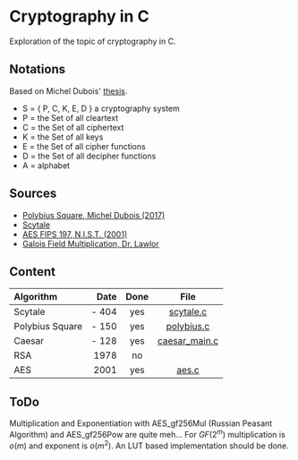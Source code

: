 # Cryptography in C

Exploration of the topic of cryptography in C.

## Notations 

Based on Michel Dubois' [thesis](https://hal.science/tel-01799562v1).

- S = { P, C, K, E, D } a cryptography system
- P = the Set of all cleartext
- C = the Set of all ciphertext
- K = the Set of all keys
- E = the Set of all cipher functions 
- D = the Set of all decipher functions 
- A = alphabet

## Sources 

* [Polybius Square, Michel Dubois (2017)](https://hal.science/tel-01799562v1)
* [Scytale](https://fr.wikipedia.org/wiki/Scytale)
* [AES FIPS 197, N.I.S.T. (2001)](https://csrc.nist.gov/publications/detail/fips/197/final)
* [Galois Field Multiplication, Dr. Lawlor](https://www.cs.uaf.edu/2015/spring/cs463/lecture/03_23_AES.html)
## Content 

| Algorithm        | Date   | Done   | File                                     |
|:-----------------|-------:|:------:|:----------------------------------------:|
| Scytale          | - 404  | yes    | [scytale.c](./src/scytale.c)             |
| Polybius Square  | - 150  | yes    | [polybius.c](./src/polybius.c)           |
| Caesar           | - 128  | yes    | [caesar_main.c](./examples/caesar_main.c)|
| RSA              |  1978  | no     ||
| AES              |  2001  | yes    | [aes.c](./src/aes.c)                     |

## ToDo 

Multiplication and Exponentiation with AES_gf256Mul (Russian Peasant Algorithm) and AES_gf256Pow are quite meh... 
For $GF(2^m)$ multiplication is $o(m)$ and exponent is $o(m^2)$. An LUT based implementation should be done.
